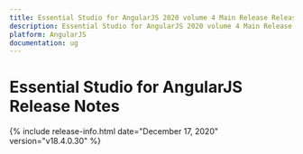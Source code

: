 ```yaml
---
title: Essential Studio for AngularJS 2020 volume 4 Main Release Release Notes  
description: Essential Studio for AngularJS 2020 volume 4 Main Release Release Notes  
platform: AngularJS
documentation: ug
---
```


# Essential Studio for AngularJS  Release Notes  

{% include release-info.html date="December 17, 2020"  version="v18.4.0.30" %} 







